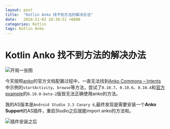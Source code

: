 ```yaml
---
layout: post
title:  "Kotlin Anko 找不到方法的解决办法"
date:   2018-11-02 10:38:51 +0800
categories: Kotlin
tags: Kotlin Anko
---
```


# Kotlin Anko 找不到方法的解决办法

![开局一张图][before]

今天按照[anko](https://github.com/Kotlin/anko)的官方文档配置过程中，一直无法找到[Anko Commons – Intents](https://github.com/Kotlin/anko/wiki/Anko-Commons-%E2%80%93-Intents)中示例的`startActivity`、`browse`等方法，尝试了`0.10.7`、`0.10.6`、`0.10.4`和[官方example](https://github.com/kotlin/anko-example)的`0.10.0-beta-2`版皆无法正确使用anko的方法。

我的AS版本是`Android Studio 3.3 Canary 6`,最终发现是需要安装一个**Anko Support**的AS插件，重启Studio之后就能import anko的方法啦。

![插件安装之后][after]

[before]:https://mayifei1995.github.io/img/2018-11-02-anko-before.png
[after]:https://mayifei1995.github.io/img/2018-11-02-anko-after.png